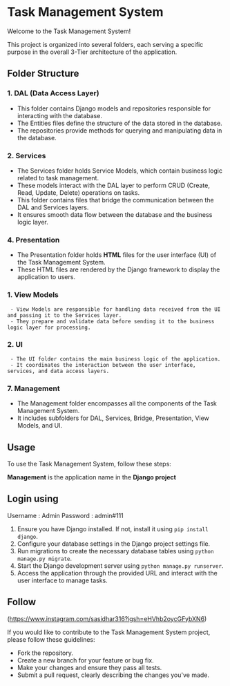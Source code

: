 # Task Management System

Welcome to the Task Management System!

This project is organized into several folders, each serving a specific purpose in the overall 3-Tier architecture of the application.

## Folder Structure

### 1. DAL (Data Access Layer)
   - This folder contains Django models and repositories responsible for interacting with the database.
   - The Entities files define the structure of the data stored in the database.
   - The repositories provide methods for querying and manipulating data in the database.

### 2. Services
   - The Services folder holds Service Models, which contain business logic related to task management.
   - These models interact with the DAL layer to perform CRUD (Create, Read, Update, Delete) operations on tasks.
   - This folder contains files that bridge the communication between the DAL and Services layers.
   - It ensures smooth data flow between the database and the business logic layer.

### 4. Presentation 
   - The Presentation folder holds **HTML** files for the user interface (UI) of the Task Management System.
   - These HTML files are rendered by the Django framework to display the application to users.

### 1. View Models
     - View Models are responsible for handling data received from the UI and passing it to the Services layer.
     - They prepare and validate data before sending it to the business logic layer for processing.
  
### 2. UI
     - The UI folder contains the main business logic of the application.
     - It coordinates the interaction between the user interface, services, and data access layers.
     
   
### 7. Management
   - The Management folder encompasses all the components of the Task Management System.
   - It includes subfolders for DAL, Services, Bridge, Presentation, View Models, and UI.

## Usage
To use the Task Management System, follow these steps:

**Management** is the application name in the **Django project**

## Login using
   Username : Admin
   Password : admin#111

1. Ensure you have Django installed. If not, install it using `pip install django`.
2. Configure your database settings in the Django project settings file.
3. Run migrations to create the necessary database tables using `python manage.py migrate`.
4. Start the Django development server using `python manage.py runserver`.
5. Access the application through the provided URL and interact with the user interface to manage tasks.

## Follow
(https://www.instagram.com/sasidhar316?igsh=eHVhb2oycGFybXN6)


If you would like to contribute to the Task Management System project, please follow these guidelines:
- Fork the repository.
- Create a new branch for your feature or bug fix.
- Make your changes and ensure they pass all tests.
- Submit a pull request, clearly describing the changes you've made.



